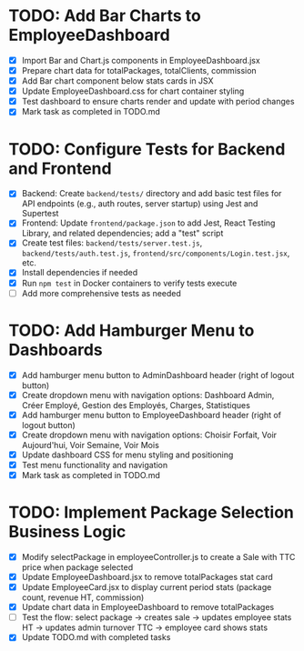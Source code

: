 # TODO: Add Bar Charts to EmployeeDashboard

- [x] Import Bar and Chart.js components in EmployeeDashboard.jsx
- [x] Prepare chart data for totalPackages, totalClients, commission
- [x] Add Bar chart component below stats cards in JSX
- [x] Update EmployeeDashboard.css for chart container styling
- [x] Test dashboard to ensure charts render and update with period changes
- [x] Mark task as completed in TODO.md

# TODO: Configure Tests for Backend and Frontend

- [x] Backend: Create `backend/tests/` directory and add basic test files for API endpoints (e.g., auth routes, server startup) using Jest and Supertest
- [x] Frontend: Update `frontend/package.json` to add Jest, React Testing Library, and related dependencies; add a "test" script
- [x] Create test files: `backend/tests/server.test.js`, `backend/tests/auth.test.js`, `frontend/src/components/Login.test.jsx`, etc.
- [x] Install dependencies if needed
- [x] Run `npm test` in Docker containers to verify tests execute
- [ ] Add more comprehensive tests as needed

# TODO: Add Hamburger Menu to Dashboards

- [x] Add hamburger menu button to AdminDashboard header (right of logout button)
- [x] Create dropdown menu with navigation options: Dashboard Admin, Créer Employé, Gestion des Employés, Charges, Statistiques
- [x] Add hamburger menu button to EmployeeDashboard header (right of logout button)
- [x] Create dropdown menu with navigation options: Choisir Forfait, Voir Aujourd'hui, Voir Semaine, Voir Mois
- [x] Update dashboard CSS for menu styling and positioning
- [x] Test menu functionality and navigation
- [x] Mark task as completed in TODO.md

# TODO: Implement Package Selection Business Logic

- [x] Modify selectPackage in employeeController.js to create a Sale with TTC price when package selected
- [x] Update EmployeeDashboard.jsx to remove totalPackages stat card
- [x] Update EmployeeCard.jsx to display current period stats (package count, revenue HT, commission)
- [x] Update chart data in EmployeeDashboard to remove totalPackages
- [ ] Test the flow: select package -> creates sale -> updates employee stats HT -> updates admin turnover TTC -> employee card shows stats
- [x] Update TODO.md with completed tasks
